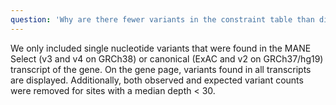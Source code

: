 ```yaml
---
question: 'Why are there fewer variants in the constraint table than displayed on the gene page?'
---
```


We only included single nucleotide variants that were found in the MANE Select (v3 and v4 on GRCh38) or canonical (ExAC and v2 on GRCh37/hg19) transcript of the gene. On the gene page, variants found in all transcripts are displayed. Additionally, both observed and expected variant counts were removed for sites with a median depth < 30.
